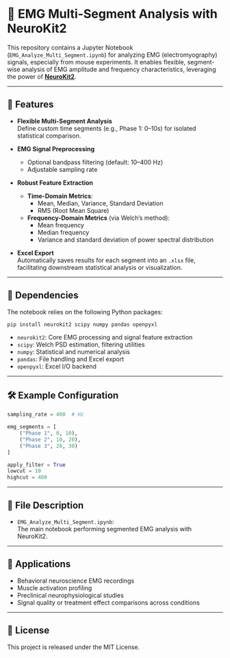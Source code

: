# 🧠 EMG Multi-Segment Analysis with NeuroKit2

This repository contains a Jupyter Notebook (`EMG_Analyze_Multi_Segment.ipynb`) for analyzing EMG (electromyography) signals, especially from mouse experiments. It enables flexible, segment-wise analysis of EMG amplitude and frequency characteristics, leveraging the power of [**NeuroKit2**](https://neuropsychology.github.io/NeuroKit/).

---

## 📌 Features

- **Flexible Multi-Segment Analysis**  
  Define custom time segments (e.g., Phase 1: 0–10s) for isolated statistical comparison.

- **EMG Signal Preprocessing**  
  - Optional bandpass filtering (default: 10–400 Hz)
  - Adjustable sampling rate

- **Robust Feature Extraction**  
  - **Time-Domain Metrics**:
    - Mean, Median, Variance, Standard Deviation
    - RMS (Root Mean Square)
  - **Frequency-Domain Metrics** (via Welch’s method):
    - Mean frequency
    - Median frequency
    - Variance and standard deviation of power spectral distribution

- **Excel Export**  
  Automatically saves results for each segment into an `.xlsx` file, facilitating downstream statistical analysis or visualization.

---

## 🧪 Dependencies

The notebook relies on the following Python packages:

```bash
pip install neurokit2 scipy numpy pandas openpyxl
```

- `neurokit2`: Core EMG processing and signal feature extraction
- `scipy`: Welch PSD estimation, filtering utilities
- `numpy`: Statistical and numerical analysis
- `pandas`: File handling and Excel export
- `openpyxl`: Excel I/O backend

---

## 🛠 Example Configuration

```python
sampling_rate = 400  # Hz

emg_segments = [
    ("Phase 1", 0, 10),
    ("Phase 2", 10, 20),
    ("Phase 3", 20, 30)
]

apply_filter = True
lowcut = 10
highcut = 400
```

---

## 📂 File Description

- `EMG_Analyze_Multi_Segment.ipynb`:  
  The main notebook performing segmented EMG analysis with NeuroKit2.

---

## 🧬 Applications

- Behavioral neuroscience EMG recordings
- Muscle activation profiling
- Preclinical neurophysiological studies
- Signal quality or treatment effect comparisons across conditions

---

## 📄 License

This project is released under the MIT License.
